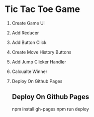 # Tic Tac Toe Game

1. Create Game Ui
2. Add Reducer
3. Add Button Click
4. Create Move History Buttons
5. Add Jump Clicker Handler
6. Calcualte Winner
7. Deploy On Github Pages

   ## Deploy On Github Pages

   npm install gh-pages
   npm run deploy

